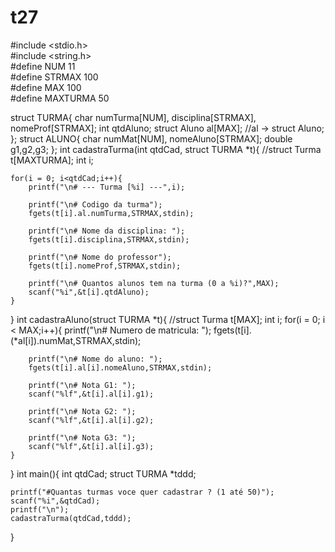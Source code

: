# t27
#include <stdio.h> <br>
#include <string.h> <br>
#define NUM 11 <br>
#define STRMAX 100<br>
#define MAX 100<br>
#define MAXTURMA 50<br>

struct TURMA{
	char numTurma[NUM], disciplina[STRMAX], nomeProf[STRMAX];
	int qtdAluno;
	struct Aluno al[MAX];
	//al -> struct Aluno;
};
struct ALUNO{
	char numMat[NUM], nomeAluno[STRMAX];
	double g1,g2,g3;
};
int cadastraTurma(int qtdCad, struct TURMA *t){
	//struct Turma t[MAXTURMA];
	int i;

	for(i = 0; i<qtdCad;i++){
		printf("\n# --- Turma [%i] ---",i);
		
		printf("\n# Codigo da turma");
		fgets(t[i].al.numTurma,STRMAX,stdin);
		
		printf("\n# Nome da disciplina: ");
		fgets(t[i].disciplina,STRMAX,stdin);
		
		printf("\n# Nome do professor");
		fgets(t[i].nomeProf,STRMAX,stdin);
		
		printf("\n# Quantos alunos tem na turma (0 a %i)?",MAX);
		scanf("%i",&t[i].qtdAluno);
	}
}
int cadastraAluno(struct TURMA *t){
	//struct Turma t[MAX];
	int i;
	for(i = 0; i < MAX;i++){
		printf("\n# Numero de matricula: ");
		fgets(t[i].(*al[i]).numMat,STRMAX,stdin);
		
		printf("\n# Nome do aluno: ");
		fgets(t[i].al[i].nomeAluno,STRMAX,stdin);
		
		printf("\n# Nota G1: ");
		scanf("%lf",&t[i].al[i].g1);
		
		printf("\n# Nota G2: ");
		scanf("%lf",&t[i].al[i].g2);
		
		printf("\n# Nota G3: ");
		scanf("%lf",&t[i].al[i].g3);
	}
}
int main(){
	int qtdCad;
	struct TURMA *tddd;
	
	printf("#Quantas turmas voce quer cadastrar ? (1 até 50)");
	scanf("%i",&qtdCad);
	printf("\n");
	cadastraTurma(qtdCad,tddd);
}
